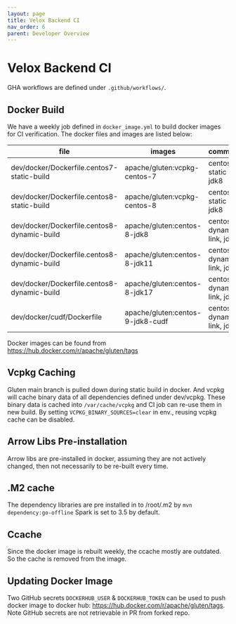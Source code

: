 ```yaml
---
layout: page
title: Velox Backend CI
nav_order: 6
parent: Developer Overview
---
```

# Velox Backend CI

GHA workflows are defined under `.github/workflows/`.

## Docker Build
We have a weekly job defined in `docker_image.yml` to build docker images for CI verification. The docker files and images are listed below:

file | images | comments
-- | -- | --
dev/docker/Dockerfile.centos7-static-build | apache/gluten:vcpkg-centos-7 | centos 7, static link, jdk8
dev/docker/Dockerfile.centos8-static-build | apache/gluten:vcpkg-centos-8 | centos 8, static link, jdk8
dev/docker/Dockerfile.centos8-dynamic-build | apache/gluten:centos-8-jdk8 | centos 8, dynamic link, jdk8
dev/docker/Dockerfile.centos8-dynamic-build | apache/gluten:centos-8-jdk11 | centos 8, dynamic link, jdk11
dev/docker/Dockerfile.centos8-dynamic-build | apache/gluten:centos-8-jdk17 | centos 8, dynamic link, jdk17
dev/docker/cudf/Dockerfile | apache/gluten:centos-9-jdk8-cudf | centos 9, dynamic link, jdk8

Docker images can be found from https://hub.docker.com/r/apache/gluten/tags

## Vcpkg Caching
Gluten main branch is pulled down during static build in docker. And vcpkg will cache binary data of all dependencies defined under dev/vcpkg.
These binary data is cached into `/var/cache/vcpkg` and CI job can re-use them in new build. By setting `VCPKG_BINARY_SOURCES=clear` in env.,
reusing vcpkg cache can be disabled.

## Arrow Libs Pre-installation
Arrow libs are pre-installed in docker, assuming they are not actively changed, then not necessarily to be re-built every time.

## .M2 cache
The dependency libraries are pre installed in to /root/.m2 by `mvn dependency:go-offline` Spark is set to 3.5 by default.

## Ccache
Since the docker image is rebuilt weekly, the ccache mostly are outdated. So the cache is removed from the image.

## Updating Docker Image
Two GitHub secrets `DOCKERHUB_USER` & `DOCKERHUB_TOKEN` can be used to push docker image to docker hub: https://hub.docker.com/r/apache/gluten/tags.
Note GitHub secrets are not retrievable in PR from forked repo.